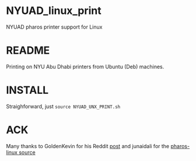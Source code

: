 # NYUAD_linux_print
NYUAD pharos printer support for Linux

README
=====
Printing on NYU Abu Dhabi printers from Ubuntu (Deb) machines.

INSTALL
=====
Straighforward, just ```source NYUAD_UNX_PRINT.sh```

ACK
=====
Many thanks to GoldenKevin for his Reddit [post](https://www.reddit.com/r/nyu/comments/2ncpp9/install_nyu_its_print_service_on_ubuntu_linux/) and junaidali for the [pharos-linux source](https://github.com/junaidali/pharos-linux)
